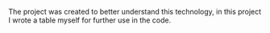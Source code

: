 The project was created to better understand this technology, in this project I wrote a table myself for further use in the code.
